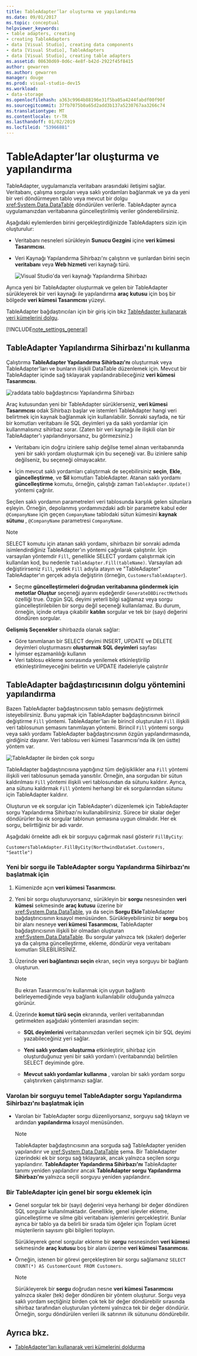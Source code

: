 ```yaml
---
title: TableAdapter’lar oluşturma ve yapılandırma
ms.date: 09/01/2017
ms.topic: conceptual
helpviewer_keywords:
- table adapters, creating
- creating TableAdapters
- data [Visual Studio], creating data components
- data [Visual Studio], TableAdapters
- data [Visual Studio], creating table adapters
ms.assetid: 08630d69-0d6c-4e8f-b42d-2922f45f8415
author: gewarren
ms.author: gewarren
manager: douge
ms.prod: visual-studio-dev15
ms.workload:
- data-storage
ms.openlocfilehash: a363c9964b88196e31f5ba05a4244fabdf00f90f
ms.sourcegitcommit: 37fb7075b0a65d2add3b137a5230767aa3266c74
ms.translationtype: MT
ms.contentlocale: tr-TR
ms.lasthandoff: 01/02/2019
ms.locfileid: "53966881"
---
```

# <a name="create-and-configure-tableadapters"></a>TableAdapter’lar oluşturma ve yapılandırma

TableAdapter, uygulamanızla veritabanı arasındaki iletişimi sağlar. Veritabanı, çalışma sorguları veya saklı yordamları bağlanmak ve ya da yeni bir veri döndürmeyen tablo veya mevcut bir dolgu <xref:System.Data.DataTable> döndürülen verilerle. TableAdapter ayrıca uygulamanızdan veritabanına güncelleştirilmiş veriler gönderebilirsiniz.

Aşağıdaki eylemlerden birini gerçekleştirdiğinizde TableAdapters sizin için oluşturulur:

- Veritabanı nesneleri sürükleyin **Sunucu Gezgini** içine **veri kümesi Tasarımcısı**.

- Veri Kaynağı Yapılandırma Sihirbazı'nı çalıştırın ve şunlardan birini seçin **veritabanı** veya **Web hizmeti** veri kaynağı türü.

   ![Visual Studio'da veri kaynağı Yapılandırma Sihirbazı](media/data-source-configuration-wizard.png)

Ayrıca yeni bir TableAdapter oluşturmak ve gelen bir TableAdapter sürükleyerek bir veri kaynağı ile yapılandırma **araç kutusu** için boş bir bölgede **veri kümesi Tasarımcısı** yüzeyi.

TableAdapter bağdaştırıcıları için bir giriş için bkz [TableAdapter kullanarak veri kümelerini dolgu](../data-tools/fill-datasets-by-using-tableadapters.md).

[!INCLUDE[note_settings_general](../data-tools/includes/note_settings_general_md.md)]

## <a name="use-the-tableadapter-configuration-wizard"></a>TableAdapter Yapılandırma Sihirbazı'nı kullanma

Çalıştırma **TableAdapter Yapılandırma Sihirbazı'nı** oluşturmak veya TableAdapter'ları ve bunların ilişkili DataTable düzenlemek için. Mevcut bir TableAdapter içinde sağ tıklayarak yapılandırabileceğiniz **veri kümesi Tasarımcısı**.

![raddata tablo bağdaştırıcısı Yapılandırma Sihirbazı](../data-tools/media/raddata-table-adapter-configuration-wizard.png)

Araç kutusundan yeni bir TableAdapter sürüklerseniz, **veri kümesi Tasarımcısı** odak Sihirbazı başlar ve istemleri TableAdapter hangi veri belirtmek için kaynak bağlanmak için kullanılabilir. Sonraki sayfada, ne tür bir komutları veritabanı ile SQL deyimleri ya da saklı yordamlar için kullanmalısınız sihirbaz sorar. (Zaten bir veri kaynağı ile ilişkili olan bir TableAdapter'ı yapılandırıyorsanız, bu görmezsiniz.)

- Veritabanı için doğru izinlere sahip değilse temel alınan veritabanında yeni bir saklı yordam oluşturmak için bu seçeneği var. Bu izinlere sahip değilseniz, bu seçeneği olmayacaktır.

- İçin mevcut saklı yordamları çalıştırmak de seçebilirsiniz **seçin**, **Ekle**, **güncelleştirme**, ve **Sil** komutları TableAdapter. Atanan saklı yordamı **güncelleştirme** komutu, örneğin, çalıştığı zaman `TableAdapter.Update()` yöntemi çağrılır.

Seçilen saklı yordamın parametreleri veri tablosunda karşılık gelen sütunlara eşleyin. Örneğin, depolanmış yordamınızdaki adlı bir parametre kabul eder `@CompanyName` için geçen `CompanyName` tablodaki sütun kümesini **kaynak sütunu** , `@CompanyName` parametresi `CompanyName`.

> [!NOTE]
> SELECT komutu için atanan saklı yordamı, sihirbazın bir sonraki adımda isimlendirdiğiniz TableAdapter'ın yöntemi çağrılarak çalıştırılır. İçin varsayılan yöntemdir `Fill`, genellikle SELECT yordamı çalıştırmak için kullanılan kod, bu nedenle `TableAdapter.Fill(tableName)`. Varsayılan adı değiştirirseniz `Fill`, yedek `Fill` adıyla atayın ve "TableAdapter" TableAdapter'ın gerçek adıyla değiştirin (örneğin, `CustomersTableAdapter`).

- Seçme **güncelleştirmeleri doğrudan veritabanına göndermek için metotlar Oluştur** seçeneği ayarını eşdeğerdir `GenerateDBDirectMethods` özelliği true. Özgün SQL deyimi yeterli bilgi sağlamaz veya sorgu güncelleştirilebilen bir sorgu değil seçeneği kullanılamaz. Bu durum, örneğin, içinde ortaya çıkabilir **katılın** sorgular ve tek bir (sayı) değerini döndüren sorgular.

**Gelişmiş Seçenekler** sihirbazda olanak sağlar:

- Göre tanımlanan bir SELECT deyimi INSERT, UPDATE ve DELETE deyimleri oluşturmasını **oluşturmak SQL deyimleri** sayfası
- İyimser eşzamanlılığı kullanın
- Veri tablosu ekleme sonrasında yenilemek etkinleştirilip etkinleştirilmeyeceğini belirtin ve UPDATE ifadeleriyle çalıştırılır

## <a name="configure-a-tableadapters-fill-method"></a>TableAdapter bağdaştırıcısının dolgu yöntemini yapılandırma

Bazen TableAdapter bağdaştırıcısının tablo şemasını değiştirmek isteyebilirsiniz. Bunu yapmak için TableAdapter bağdaştırıcısının birincil değiştirme `Fill` yöntemi. TableAdapter'ları ile birincil oluşturulan `Fill` ilişkili veri tablosunun şemasını tanımlayan yöntemi. Birincil `Fill` yöntemi sorgu veya saklı yordamı TableAdapter bağdaştırıcısının özgün yapılandırmasında, girdiğiniz dayanır. Veri tablosu veri kümesi Tasarımcısı'nda ilk (en üstte) yöntem var.

![TableAdapter ile birden çok sorgu](../data-tools/media/tableadapter.gif)

TableAdapter bağdaştırıcısına yaptığınız tüm değişiklikler ana `Fill` yöntemi ilişkili veri tablosunun şemada yansıtılır. Örneğin, ana sorgudan bir sütun kaldırılması `Fill` yöntemi ilişkili veri tablosundan da sütunu kaldırır. Ayrıca, ana sütunu kaldırmak `Fill` yöntemi herhangi bir ek sorgularından sütunu için TableAdapter kaldırır.

Oluşturun ve ek sorgular için TableAdapter'ı düzenlemek için TableAdapter sorgu Yapılandırma Sihirbazı'nı kullanabilirsiniz. Sürece bir skalar değer döndürürler bu ek sorgular tablonun şemasına uygun olmalıdır.  Her ek sorgu, belirttiğiniz bir adı vardır.

Aşağıdaki örnekte adlı ek bir sorguyu çağırmak nasıl gösterir `FillByCity`:

`CustomersTableAdapter.FillByCity(NorthwindDataSet.Customers, "Seattle")`

### <a name="to-start-the-tableadapter-query-configuration-wizard-with-a-new-query"></a>Yeni bir sorgu ile TableAdapter sorgu Yapılandırma Sihirbazı'nı başlatmak için

1.  Kümenizde açın **veri kümesi Tasarımcısı**.

2.  Yeni bir sorgu oluşturuyorsanız, sürükleyin bir **sorgu** nesnesinden **veri kümesi** sekmesinde **araç kutusu** üzerine bir <xref:System.Data.DataTable>, ya da seçin **Sorgu Ekle**TableAdapter bağdaştırıcısının kısayol menüsünden. Sürükleyebilirsiniz bir **sorgu** boş bir alanı nesneye **veri kümesi Tasarımcısı**, TableAdapter bağdaştırıcısının ilişkili bir olmadan oluşturan <xref:System.Data.DataTable>. Bu sorgular yalnızca tek (skaler) değerler ya da çalışma güncelleştirme, ekleme, döndürür veya veritabanı komutları SİLEBİLİRSİNİZ.

3.  Üzerinde **veri bağlantınızı seçin** ekran, seçin veya sorguyu bir bağlantı oluşturun.

    > [!NOTE]
    > Bu ekran Tasarımcısı'nı kullanmak için uygun bağlantı belirleyemediğinde veya bağlantı kullanılabilir olduğunda yalnızca görünür.

4.  Üzerinde **komut türü seçin** ekranında, verileri veritabanından getirmekten aşağıdaki yöntemleri arasından seçim:

    - **SQL deyimlerini** veritabanınızdan verileri seçmek için bir SQL deyimi yazabileceğiniz yeri sağlar.

    - **Yeni saklı yordam oluşturma** etkinleştirir, sihirbaz için oluşturduğunuz yeni bir saklı yordam'ı (veritabanında) belirtilen SELECT deyiminde göre.

    - **Mevcut saklı yordamlar kullanma** , varolan bir saklı yordam sorgu çalıştırırken çalıştırmanızı sağlar.

### <a name="to-start-the-tableadapter-query-configuration-wizard-on-an-existing-query"></a>Varolan bir sorguyu temel TableAdapter sorgu Yapılandırma Sihirbazı'nı başlatmak için

- Varolan bir TableAdapter sorgu düzenliyorsanız, sorguyu sağ tıklayın ve ardından **yapılandırma** kısayol menüsünden.

    > [!NOTE]
    > TableAdapter bağdaştırıcısının ana sorguda sağ TableAdapter yeniden yapılandırır ve <xref:System.Data.DataTable> şema. Bir TableAdapter üzerindeki ek bir sorgu sağ tıklayarak, ancak yalnızca seçilen sorgu yapılandırır. **TableAdapter Yapılandırma Sihirbazı'nı** TableAdapter tanımı yeniden yapılandırır ancak **TableAdapter sorgu Yapılandırma Sihirbazı'nı** yalnızca seçili sorguyu yeniden yapılandırır.

### <a name="to-add-a-global-query-to-a-tableadapter"></a>Bir TableAdapter için genel bir sorgu eklemek için

- Genel sorgular tek bir (sayı) değerini veya herhangi bir değer döndüren SQL sorgular kullanılmaktadır. Genellikle, genel işlevler ekleme, güncelleştirme ve silme gibi veritabanı işlemlerini gerçekleştirir. Bunlar ayrıca bir tablo ya da belirli bir sırada tüm öğeler için Toplam ücret müşterilerin sayısını gibi bilgileri toplayın.

     Sürükleyerek genel sorgular ekleme bir **sorgu** nesnesinden **veri kümesi** sekmesinde **araç kutusu** boş bir alanı üzerine **veri kümesi Tasarımcısı**.

- Örneğin, istenen bir görevi gerçekleştiren bir sorgu sağlamanız `SELECT COUNT(*) AS CustomerCount FROM Customers`.

    > [!NOTE]
    > Sürükleyerek bir **sorgu** doğrudan nesne **veri kümesi Tasarımcısı** yalnızca skaler (tek) değer döndüren bir yöntem oluşturur. Sorgu veya saklı yordam seçtiğiniz birden çok tek bir değer döndürebilir sırasında sihirbaz tarafından oluşturulan yöntemi yalnızca tek bir değer döndürür. Örneğin, sorgu döndürülen verileri ilk satırının ilk sütununu döndürebilir.

## <a name="see-also"></a>Ayrıca bkz.

- [TableAdapter'ları kullanarak veri kümelerini doldurma](../data-tools/fill-datasets-by-using-tableadapters.md)